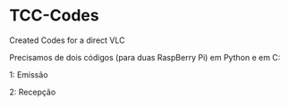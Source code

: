 # TCC-Codes
Created Codes for a direct VLC 

Precisamos de dois códigos (para duas RaspBerry Pi) em Python e em C:

1: Emissão

2: Recepção

